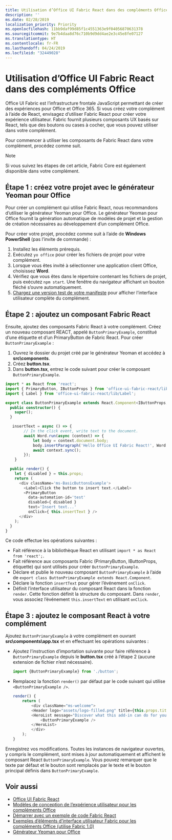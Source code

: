 ```yaml
---
title: Utilisation d’Office UI Fabric React dans des compléments Office
description: ''
ms.date: 02/28/2019
localization_priority: Priority
ms.openlocfilehash: 11bb9daf99d85f1c4551363e9f04056870631378
ms.sourcegitcommit: 9e7b4daa8d76c710b9d9dd4ae2e3c45e8fe07127
ms.translationtype: HT
ms.contentlocale: fr-FR
ms.lasthandoff: 04/24/2019
ms.locfileid: "32449028"
---
```

# <a name="use-office-ui-fabric-react-in-office-add-ins"></a>Utilisation d’Office UI Fabric React dans des compléments Office

Office UI Fabric est l’infrastructure frontale JavaScript permettant de créer des expériences pour Office et Office 365. Si vous créez votre complément à l’aide de React, envisagez d’utiliser Fabric React pour créer votre expérience utilisateur. Fabric fournit plusieurs composants UX basés sur React, tels que des boutons ou cases à cocher, que vous pouvez utiliser dans votre complément.

Pour commencer à utiliser les composants de Fabric React dans votre complément, procédez comme suit.

> [!NOTE]
> Si vous suivez les étapes de cet article, Fabric Core est également disponible dans votre complément.

## <a name="step-1---create-your-project-with-the-yeoman-generator-for-office"></a>Étape 1 : créez votre projet avec le générateur Yeoman pour Office

Pour créer un complément qui utilise Fabric React, nous recommandons d’utiliser le générateur Yeoman pour Office. Le générateur Yeoman pour Office fournit la génération automatique de modèles de projet et la gestion de création nécessaires au développement d’un complément Office.

Pour créer votre projet, procédez comme suit à l’aide de **Windows PowerShell** (pas l’invite de commande) :

1. Installez les éléments prérequis.
2. Exécutez `yo office` pour créer les fichiers de projet pour votre complément.
3. Lorsque vous êtes invité à sélectionner une application client Office, choisissez **Word**.
4. Vérifiez que vous êtes dans le répertoire contenant les fichiers de projet, puis exécutez `npm start`. Une fenêtre du navigateur affichant un bouton fléché s’ouvre automatiquement.
5. [Chargez une version test de votre manifeste](../testing/test-debug-office-add-ins.md) pour afficher l’interface utilisateur complète du complément.

## <a name="step-2---add-a-fabric-react-component"></a>Étape 2 : ajoutez un composant Fabric React

Ensuite, ajoutez des composants Fabric React à votre complément. Créez un nouveau composant REACT, appelé `ButtonPrimaryExample`, constitué d’une étiquette et d’un PrimaryButton de Fabric React. Pour créer `ButtonPrimaryExample` :

1. Ouvrez le dossier du projet créé par le générateur Yeoman et accédez à **src\components**.
2. Créez **button.tsx**.
3. Dans **button.tsx**, entrez le code suivant pour créer le composant `ButtonPrimaryExample`.

```typescript
import * as React from 'react';
import { PrimaryButton, IButtonProps } from 'office-ui-fabric-react/lib/Button';
import { Label } from 'office-ui-fabric-react/lib/Label';

export class ButtonPrimaryExample extends React.Component<IButtonProps, {}> {
  public constructor() {
    super();
  }

   insertText = async () => {
        // In the click event, write text to the document.
        await Word.run(async (context) => {
            let body = context.document.body;
            body.insertParagraph('Hello Office UI Fabric React!', Word.InsertLocation.end);
            await context.sync();
        });
    }

  public render() {
    let { disabled } = this.props;
    return (
      <div className='ms-BasicButtonsExample'>
        <Label>Click the button to insert text.</Label>
        <PrimaryButton
          data-automation-id='test'
          disabled={ disabled }
          text='Insert text...'
          onClick={ this.insertText } />
      </div>
    );
  }
}
```

Ce code effectue les opérations suivantes :

- Fait référence à la bibliothèque React en utilisant `import * as React from 'react';`.
- Fait référence aux composants Fabric (PrimaryButton, IButtonProps, étiquette) qui sont utilisés pour créer `ButtonPrimaryExample`.
- Déclare et publie le nouveau composant `ButtonPrimaryExample` à l’aide de `export class ButtonPrimaryExample extends React.Component`.
- Déclare la fonction `insertText` pour gérer l’événement `onClick`.
- Définit l’interface utilisateur du composant React dans la fonction `render`. Cette fonction définit la structure du composant. Dans `render`, vous associez l’événement `this.insertText` en utilisant `onClick`.

## <a name="step-3---add-the-react-component-to-your-add-in"></a>Étape 3 : ajoutez le composant React à votre complément

Ajoutez `ButtonPrimaryExample` à votre complément en ouvrant **src\components\app.tsx** et en effectuant les opérations suivantes :

- Ajoutez l’instruction d’importation suivante pour faire référence à `ButtonPrimaryExample` depuis le **button.tsx** créé à l’étape 2 (aucune extension de fichier n’est nécessaire).

  ```typescript
  import {ButtonPrimaryExample} from './button';
  ```

- Remplacez la fonction `render()` par défaut par le code suivant qui utilise `<ButtonPrimaryExample />`.

  ```typescript
  render() {
      return (
          <div className="ms-welcome">
          <Header logo="assets/logo-filled.png" title={this.props.title} message="Welcome" />
          <HeroList message="Discover what this add-in can do for you today!" items={this.state.listItems} >
              <ButtonPrimaryExample />
          </HeroList>
          </div>
      );
  }
  ```

Enregistrez vos modifications. Toutes les instances de navigateur ouvertes, y compris le complément, sont mises à jour automatiquement et affichent le composant React `ButtonPrimaryExample`. Vous pouvez remarquer que le texte par défaut et le bouton sont remplacés par le texte et le bouton principal définis dans `ButtonPrimaryExample`.



## <a name="see-also"></a>Voir aussi

- [Office UI Fabric React](https://developer.microsoft.com/fabric)
- [Modèles de conception de l’expérience utilisateur pour les compléments Office](../design/ux-design-pattern-templates.md)
- [Démarrer avec un exemple de code Fabric React](https://github.com/OfficeDev/Word-Add-in-GettingStartedFabricReact)
- [Exemples d’éléments d’interface utilisateur Fabric pour les compléments Office (utilise Fabric 1.0)](https://github.com/OfficeDev/Office-Add-in-Fabric-UI-Sample)
- [Générateur Yeoman pour Office](https://github.com/OfficeDev/generator-office)
